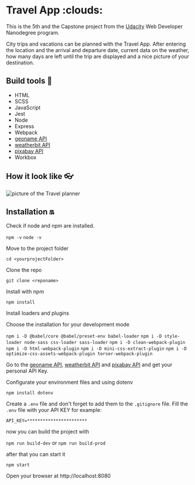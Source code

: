 # Travel App :clouds:

This is the 5th and the Capstone project from the [Udacity](Udacity.com) Web Developer Nanodegree program.

City trips and vacations can be planned with the Travel App. After entering the location and the arrival and departure date, current data on the weather, how many days are left until the trip are displayed and a nice picture of your destination.

## Build tools :hammer:

- HTML
- SCSS
- JavaScript
- Jest
- Node
- Express
- Webpack
- [geoname API](https://www.geonames.org/export/)
- [weatherbit API](https://www.weatherbit.io/)
- [pixabay API](https://pixabay.com/)
- Workbox

## How it look like :eyeglasses:

![picture of the Travel planner](./src/client/media/images/Screenshot%202022-11-14%20145701.png)

## Installation :on:

Check if node and npm are installed.

`npm -v`
`node -v`

Move to the project folder

`cd <yourprojectFolder>`

Clone the repo

`git clone <reponame>`

Install with npm

`npm install`

Install loaders and plugins

Choose the installation for your development mode

`npm i -D @babel/core @babel/preset-env babel-loader`
`npm i -D style-loader node-sass css-loader sass-loader`
`npm i -D clean-webpack-plugin`
`npm i -D html-webpack-plugin`
`npm i -D mini-css-extract-plugin`
`npm i -D optimize-css-assets-webpack-plugin terser-webpack-plugin`

Go to the [geoname API](https://www.geonames.org/export/), [weatherbit API](https://www.weatherbit.io/) and [pixabay API](https://pixabay.com/) and get your personal API Key.

Configurate your environment files and using dotenv

`npm install dotenv`

Create a `.env` file and don't forget to add them to the `.gitignore` file.
Fill the `.env` file with your API KEY for example:

`API_KEY=***********************`

now you can build the project with

`npm run build-dev` or `npm run build-prod`

after that you can start it

`npm start`

Open your browser at http://localhost:8080
